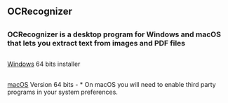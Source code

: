 ## OCRecognizer
##
### OCRecognizer is a desktop program for Windows and macOS that lets you extract text from images and PDF files
##
[Windows](https://drive.google.com/file/d/1YPHSKaxGdxXXoxLuVRZSmreSB07CXkJD/view?usp=sharing)
   64 bits installer
##
[macOS](https://drive.google.com/file/d/1QIrODe1TWN0PkxfiGJ3p_CUhrVq5FJYV/view?usp=share_link)
   Version 64 bits - * On macOS you will need to enable third party programs in your system preferences.
